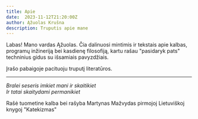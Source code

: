 ```yaml
---
title: Apie
date:  2023-11-12T21:20:00Z
author: Ąžuolas Krušna
description: Truputis apie mane
---
```


Labas! Mano vardas Ąžuolas. Čia dalinuosi mintimis ir tekstais apie kalbas, programų inžineriją bei kasdienę filosofiją, kartu rašau "pasidaryk pats" techninius gidus su išsamiais pavyzdžiais.

Įrašo pabaigoje pacituoju truputį literatūros.

---

_Bralei seseris imkiet mani ir skaitikiet\
Ir tatai skaitydami permanikiet_

Rašė tuometine kalba bei rašyba Martynas Mažvydas pirmojoj Lietuviškoj knygoj "Katekizmas"
